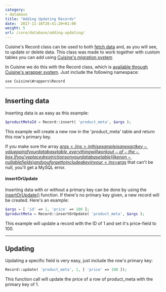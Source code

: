 ```yaml
---
category:
- database
title: "Adding Updating Records"
date:  2017-11-16T20:41:20+01:00
weight: 5
url: /core/database/adding-updating/
---
```


Cuisine's Record class can be used to both [fetch data](/core/database/fetching-data/) and, as you will see, to update or delete data. This class was made to work together with custom tables you can add using [Cuisine's migration system](/core/database/migrations)

In Cuisine we do this with the Record class, which is [available through Cuisine's wrapper system](/core/getting-started/structure/). Just include the following namespace:

`use Cuisine\Wrappers\Record`

---

## Inserting data

Inserting data is as easy as this example:
```php
$productMetaId = Record::insert( 'product_meta', $args );
```
This example will create a new row in the 'product_meta' table and return this row's primary key.

If you make sure the array <ins>$args</ins> in this example is an exact key-value pair of your database table, everything will work out-of-the-box. If you've placed restrictions on your database table (like non-nullable fields) and you forget to include a key in your <ins>$args</ins> that can't be null, you'll get a MySQL error.


#### insertOrUpdate
Inserting data with or without a primary key can be done by using the <ins>insertOrUpdate()</ins> function. If there's no primary key given, a new record will be created. Here's an example:

```php
$args = [ 'id' => 1, 'price' => 100 ];
$productMeta = Record::insertOrUpdate( 'product_meta', $args );
```
This example will update a record with the ID of 1 and set it's price-field to 100.

---

## Updating
Updating a specific field is very easy, just include the row's primary key:

```php
Record::update( 'product_meta', 1, [ 'price' => 100 ]);
```
This function call will update the price of a row of product_meta with the primary key of 1.


